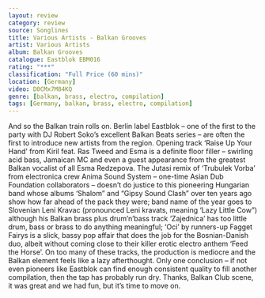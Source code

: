 ```yaml
---
layout: review
category: review
source: Songlines
title: Various Artists - Balkan Grooves 
artist: Various Artists
album: Balkan Grooves
catalogue: Eastblok EBM016
rating: "***"
classification: "Full Price (60 mins)"
location: [Germany]
video: D0CMx7M84KQ
genre: [balkan, brass, electro, compilation]
tags: [Germany, balkan, brass, electro, compilation]
---
```


And so the Balkan train rolls on. Berlin label Eastblok – one of the first to the party with DJ Robert Soko’s excellent Balkan Beats series – are often the first to introduce new artists from the region. Opening track ‘Raise Up Your Hand’ from Kiril feat. Ras Tweed and Esma is a definite floor filler – swirling acid bass, Jamaican MC and even a guest appearance from the greatest Balkan vocalist of all Esma Redzepova. The Jutasi remix of ‘Trubulek Vorba’ from electronica crew Anima Sound System – one-time Asian Dub Foundation collaborators – doesn’t do justice to this pioneering Hungarian band whose albums ‘Shalom” and “Gipsy Sound Clash” over ten years ago show how far ahead of the pack they were; band name of the year goes to Slovenian Leni Kravac (pronounced Leni kravats, meaning ‘Lazy Little Cow”) although his Balkan brass plus drum’n’bass track ‘Zajednica’ has too little drum, bass or brass to do anything meaningful; ‘Oci’ by runners-up Fagget Fairys is a slick, bassy pop affair that does the job for the Bosnian-Danish duo, albeit without coming close to their killer erotic electro anthem ‘Feed the Horse’. On too many of these tracks, the production is mediocre and the Balkan element feels like a lazy afterthought. Only one conclusion – if not even pioneers like Eastblok can find enough consistent quality to fill another compilation, then the tap has probably run dry. Thanks, Balkan Club scene, it was great and we had fun, but it’s time to move on.
 